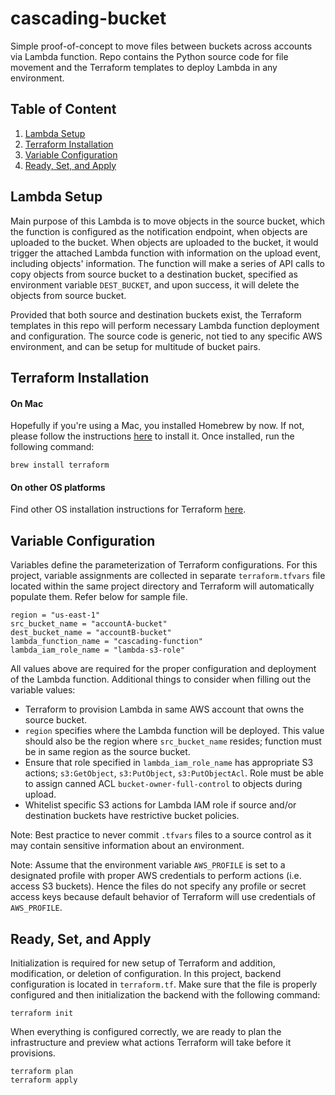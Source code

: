 # cascading-bucket
Simple proof-of-concept to move files between buckets across accounts via Lambda function. Repo contains the Python source code for file movement and the Terraform templates to deploy Lambda in any environment.

## Table of Content
1. [Lambda Setup](#lambda)
2. [Terraform Installation](#terraform)
3. [Variable Configuration](#configuration)
4. [Ready, Set, and Apply](#apply)

<a name="lambda"></a>
## Lambda Setup
Main purpose of this Lambda is to move objects in the source bucket, which the function is configured as the notification endpoint, when objects are uploaded to the bucket. When objects are uploaded to the bucket, it would trigger the attached Lambda function with information on the upload event, including objects' information. The function will make a series of API calls to copy objects from source bucket to a destination bucket, specified as environment variable `DEST_BUCKET`, and upon success, it will delete the objects from source bucket.

Provided that both source and destination buckets exist, the Terraform templates in this repo will perform necessary Lambda function deployment and configuration. The source code is generic, not tied to any specific AWS environment, and can be setup for multitude of bucket pairs.

<a name="terraform"></a>
## Terraform Installation
#### On Mac
Hopefully if you're using a Mac, you installed Homebrew by now. If not, please follow the instructions [here](https://docs.brew.sh/Installation.html)
to install it. Once installed, run the following command:
```
brew install terraform
```
#### On other OS platforms
Find other OS installation instructions for Terraform [here](https://www.terraform.io/intro/getting-started/install.html).

<a name="configuration"></a>
## Variable Configuration
Variables define the parameterization of Terraform configurations. For this project, variable assignments are collected in separate `terraform.tfvars` file located within the same project directory and Terraform will automatically populate them. Refer below for sample file.
```
region = "us-east-1"
src_bucket_name = "accountA-bucket"
dest_bucket_name = "accountB-bucket"
lambda_function_name = "cascading-function"
lambda_iam_role_name = "lambda-s3-role"
```
All values above are required for the proper configuration and deployment of the Lambda function. Additional things to consider when filling out the variable values:
* Terraform to provision Lambda in same AWS account that owns the source bucket.
* `region` specifies where the Lambda function will be deployed. This value should also be the region where `src_bucket_name` resides; function must be in same region as the source bucket.
* Ensure that role specified in `lambda_iam_role_name` has appropriate S3 actions; `s3:GetObject`, `s3:PutObject`, `s3:PutObjectAcl`. Role must be able to assign canned ACL `bucket-owner-full-control` to objects during upload.
* Whitelist specific S3 actions for Lambda IAM role if source and/or destination buckets have restrictive bucket policies.

Note: Best practice to never commit `.tfvars` files to a source control as it may contain sensitive information about an environment.

Note: Assume that the environment variable `AWS_PROFILE` is set to a designated profile with proper AWS credentials to perform actions (i.e. access S3 buckets). Hence the files do not specify any profile or secret access keys because default behavior of Terraform will use credentials of `AWS_PROFILE`.

<a name="apply"></a>
## Ready, Set, and Apply
Initialization is required for new setup of Terraform and addition, modification, or deletion of configuration. In this project, backend configuration is located in `terraform.tf`. Make sure that the file is properly configured and then initialization the backend with the following command:
```
terraform init
```

When everything is configured correctly, we are ready to plan the infrastructure and preview what actions Terraform will take before it provisions.
```
terraform plan
terraform apply
```
